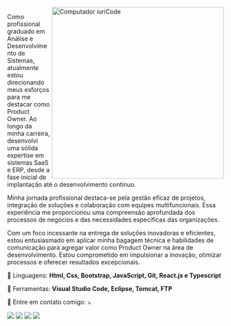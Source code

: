 <img src="https://raw.githubusercontent.com/MicaelliMedeiros/micaellimedeiros/master/image/computer-illustration.png" min-width="400px" max-width="400px" width="400px" align="right" alt="Computador iuriCode">

<p align="left"> 
Como profissional graduado em Análise e Desenvolvimento de Sistemas, atualmente estou direcionando meus esforços para me destacar como Product Owner. Ao longo da minha carreira, desenvolvi uma sólida expertise em sistemas SaaS e ERP, desde a fase inicial de implantação até o desenvolvimento contínuo.

Minha jornada profissional destaca-se pela gestão eficaz de projetos, integração de soluções e colaboração com equipes multifuncionais. Essa experiência me proporcionou uma compreensão aprofundada dos processos de negócios e das necessidades específicas das organizações.

Com um foco incessante na entrega de soluções inovadoras e eficientes, estou entusiasmado em aplicar minha bagagem técnica e habilidades de comunicação para agregar valor como Product Owner na área de desenvolvimento. Estou comprometido em impulsionar a inovação, otimizar processos e oferecer resultados excepcionais.<br>
</p>

<p align="left">
  🦄 Linguagens: <strong>Html, Css, Bootstrap, JavaScript, Git, React.js e Typescript</strong>
</p>

<p align="left">
  💼 Ferramentas: <strong>Visual Studio Code, Eclipse, Tomcat, FTP</strong>
</p>

<p align="left">
  💌 Entre em contato comigo: ⤵️
</p>

<p align="left">
  <a href="marcio123.ms465@gmail.com" alt="Gmail">
  <img src="https://img.shields.io/badge/-Gmail-FF0000?style=flat-square&labelColor=FF0000&logo=gmail&logoColor=white&link" /></a>

  <a href="https://www.linkedin.com/in/marcio-guinati-b87322179/" alt="Linkedin">
  <img src="https://img.shields.io/badge/-Linkedin-0e76a8?style=flat-square&logo=Linkedin&logoColor=white&link" /></a>

  <a href="https://api.whatsapp.com/send?l=pt&amp;phone=5516992475333" alt="WhatsApp">
  <img src="https://img.shields.io/badge/-WhatsApp-25d366?style=flat-square&labelColor=25d366&logo=whatsapp&logoColor=white&link"/></a>

  <a href="https:devguinati.tech" alt="Site">
  <img src="https://img.shields.io/badge/-web-00BFFF?style=flat-square&labelColor=00BFFF&logo=airplayvideo&logoColor=white&link"/></a>
</p>  
